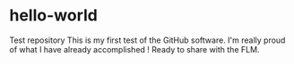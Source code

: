 # hello-world
Test repository
This is my first test of the GitHub software.
I'm really proud of what I have already accomplished !
Ready to share with the FLM.
